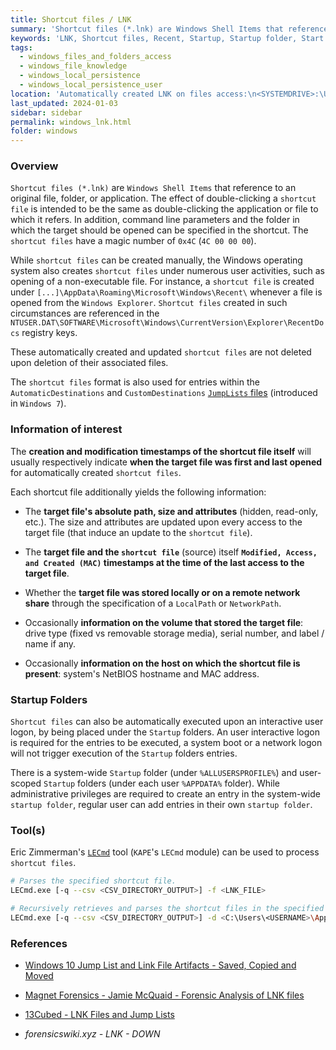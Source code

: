 ```yaml
---
title: Shortcut files / LNK
summary: 'Shortcut files (*.lnk) are Windows Shell Items that reference to an original file, folder, or application.\n\nWhile LNK files can be created manually, Windows also creates LNK files under numerous user activities, such as opening of a non-executable file.\n\nInformation of interest, per LNK file:\n - Target file absolute path, size and attributes.\n - Target file Modified, Access, and Created (MAC) timestamps at the time of the last access.\n - Sometimes information on the volume that stored the target file (local or network share, serial number, and label).\n - Additionally, for automatically created LNK, the creation and modification timestamps of the LNK itself will usually indicate when the target file was first and last opened.\n\nShortcut files can also be automatically executed upon an interactive user logon, by being placed under the system-wide Startup folder (under %ALLUSERSPROFILE%) or the user-scoped Startup folders (under each user %APPDATA% folder).'
keywords: 'LNK, Shortcut files, Recent, Startup, Startup folder, Start Menu'
tags:
  - windows_files_and_folders_access
  - windows_file_knowledge
  - windows_local_persistence
  - windows_local_persistence_user
location: 'Automatically created LNK on files access:\n<SYSTEMDRIVE>:\Users\<USERNAME>\AppData\Roaming\Microsoft\Windows\Recent\*.lnk\n\nAutomatically created LNK for documents opened using Microsoft Office products:\n<SYSTEMDRIVE>:\Users\<USERNAME>\AppData\Roaming\Microsoft\Office\Recent\*.lnk\n\nOther common LNK location:\n\nUsers Desktop folder:\n<SYSTEMDRIVE>:\Users\<USERNAME>\Desktop\*.lnk\n\nStartup folders:\n<SYSTEMDRIVE>:\ProgramData\Microsoft\Windows\Start Menu\Programs\StartUp\*.lnk\n<SYSTEMDRIVE>:\Users\<USERNAME>\AppData\Roaming\Microsoft\Windows\Start Menu\Programs\Startup\*.lnk'
last_updated: 2024-01-03
sidebar: sidebar
permalink: windows_lnk.html
folder: windows
---
```


### Overview

`Shortcut files (*.lnk)` are `Windows Shell Items` that reference to an
original file, folder, or application. The effect of double-clicking a
`shortcut file` is intended to be the same as double-clicking the application
or file to which it refers. In addition, command line parameters and the folder
in which the target should be opened can be specified in the shortcut. The
`shortcut files` have a magic number of `0x4C` (`4C 00 00 00`).

While `shortcut files` can be created manually, the Windows operating system
also creates `shortcut files` under numerous user activities, such as opening
of a non-executable file. For instance, a `shortcut file` is created under
`[...]\AppData\Roaming\Microsoft\Windows\Recent\` whenever a file is opened
from the `Windows Explorer`. `Shortcut files` created in such circumstances are
referenced in the
`NTUSER.DAT\SOFTWARE\Microsoft\Windows\CurrentVersion\Explorer\RecentDocs`
registry keys.

These automatically created and updated `shortcut files` are not deleted upon
deletion of their associated files.

The `shortcut files` format is also used for entries within the
`AutomaticDestinations` and `CustomDestinations`
[`JumpLists` files](./jumplists.md) (introduced in `Windows 7`).

### Information of interest

The **creation and modification timestamps of the shortcut file itself** will
usually respectively indicate **when the target file was first and last
opened** for automatically created `shortcut files`.

Each shortcut file additionally yields the following information:

  - The **target file's absolute path, size and attributes** (hidden,
    read-only, etc.). The size and attributes are updated upon every access to
    the target file (that induce an update to the `shortcut file`).

  - The **target file and the `shortcut file`** (source) itself **`Modified,
    Access, and Created (MAC)` timestamps at the time of the last access to the
    target file**.

  - Whether the **target file was stored locally or on a remote network share**
    through the specification of a `LocalPath` or `NetworkPath`.

  - Occasionally **information on the volume that stored the target file**:
    drive type (fixed vs removable storage media), serial number, and label /
    name if any.

  - Occasionally **information on the host on which the shortcut file is
    present**: system's NetBIOS hostname and MAC address.

### Startup Folders

`Shortcut files` can also be automatically executed upon an interactive user
logon, by being placed under the `Startup` folders. An user interactive logon
is required for the entries to be executed, a system boot or a network logon
will not trigger execution of the `Startup` folders entries.

There is a system-wide `Startup` folder (under `%ALLUSERSPROFILE%`) and
user-scoped `Startup` folders (under each user `%APPDATA%` folder). While
administrative privileges are required to create an entry in the system-wide
`startup folder`, regular user can add entries in their own `startup folder`. 

### Tool(s)

Eric Zimmerman's [`LECmd`](https://github.com/EricZimmerman/LECmd) tool
(`KAPE`'s `LECmd` module) can be used to process `shortcut files`.

```bash
# Parses the specified shortcut file.
LECmd.exe [-q --csv <CSV_DIRECTORY_OUTPUT>] -f <LNK_FILE>

# Recursively retrieves and parses the shortcut files in the specified directory.
LECmd.exe [-q --csv <CSV_DIRECTORY_OUTPUT>] -d <C:\Users\<USERNAME>\AppData\Roaming\Microsoft\Windows\Recent\ | C:\ | DIRECTORY>
```

### References

  - [Windows 10 Jump List and Link File Artifacts - Saved, Copied and Moved](https://dfir.pubpub.org/pub/wfuxlu9v/release/1)

  - [Magnet Forensics - Jamie McQuaid - Forensic Analysis of LNK files](https://www.magnetforensics.com/blog/forensic-analysis-of-lnk-files/#:~:text=LNK%20files%20are%20a%20relatively,LNK%20extension)

  - [13Cubed - LNK Files and Jump Lists](https://www.youtube.com/watch?v=wu4-nREmzGM)

  - *forensicswiki.xyz - LNK - DOWN*
